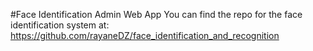 #Face Identification Admin Web App
You can find the repo for the face identification system at: https://github.com/rayaneDZ/face_identification_and_recognition
